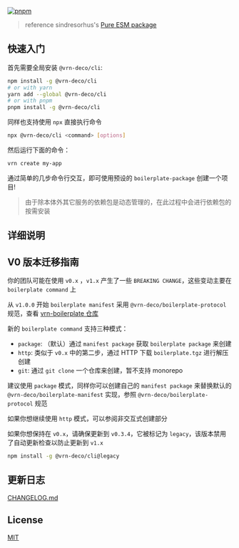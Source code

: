 [![pnpm](https://img.shields.io/badge/maintained%20with-pnpm-f49033.svg)](https://pnpm.io/)

> reference sindresorhus's [Pure ESM package](https://gist.github.com/sindresorhus/a39789f98801d908bbc7ff3ecc99d99c)

## 快速入门

首先需要全局安装 `@vrn-deco/cli`:

```sh
npm install -g @vrn-deco/cli
# or with yarn
yarn add --global @vrn-deco/cli
# or with pnpm
pnpm install -g @vrn-deco/cli
```

同样也支持使用 `npx` 直接执行命令

```sh
npx @vrn-deco/cli <command> [options]
```

然后运行下面的命令：

```sh
vrn create my-app
```

通过简单的几步命令行交互，即可使用预设的 `boilerplate-package` 创建一个项目!

> 由于除本体外其它服务的依赖包是动态管理的，在此过程中会进行依赖包的按需安装

## 详细说明

## V0 版本迁移指南

你的团队可能在使用 `v0.x` ，`v1.x` 产生了一些 `BREAKING CHANGE`，这些变动主要在 `boilerplate command` 上

从 `v1.0.0` 开始 `boilerplate manifest` 采用 `@vrn-deco/boilerplate-protocol` 规范，查看 [vrn-boilerplate 仓库](https://github.com/vrn-deco/boilerplate)

新的 `boilerplate command` 支持三种模式：

- `package`: （默认）通过 `manifest package` 获取 `boilerplate package` 来创建
- `http`: 类似于 `v0.x` 中的第二步，通过 HTTP 下载 `boilerplate.tgz` 进行解压创建
- `git`: 通过 `git clone` 一个仓库来创建，暂不支持 monorepo

建议使用 `package` 模式，同样你可以创建自己的 `manifest package` 来替换默认的 `@vrn-deco/boilerplate-manifest` 实现，参照 `@vrn-deco/boilerplate-protocol` 规范

如果你想继续使用 `http` 模式，可以参阅非交互式创建部分

如果你想保持在 `v0.x`，请确保更新到 `v0.3.4`，它被标记为 `legacy`，该版本禁用了自动更新检查以防止更新到 `v1.x`

```sh
npm install -g @vrn-deco/cli@legacy
```

## 更新日志

[CHANGELOG.md](./packages/cli/CHANGELOG.md)

## License

[MIT](./LICENSE)
